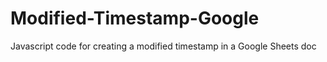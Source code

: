 # Modified-Timestamp-Google
Javascript code for creating a modified timestamp in a Google Sheets doc
